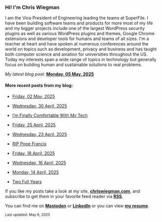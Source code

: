 ### Hi! I'm Chris Wiegman

I am the Vice President of Engineering leading the teams at SuperFile. I have been building software teams and products for more most of my life and my bigger projects include one of the largest WordPress security plugins as well as various WordPress plugins and themes, Google Chrome extensions and developer tools for humans and teams of all sizes. I'm a teacher at heart and have spoken at numerous conferences around the world on topics such as development, privacy and business and has taught both computer science and aviation for universities throughout the US. Today my interests span a wide range of topics in technology but generally focus on building human and sustainable solutions to real problems.

*My latest blog post*: **[Monday, 05 May, 2025](https://chriswiegman.com/2025/05/monday-05-may-2025/)**

#### More recent posts from my blog:



- [Friday, 02 May, 2025](https://chriswiegman.com/2025/05/friday-02-may-2025/)

- [Wednesday, 30 April, 2025](https://chriswiegman.com/2025/04/wednesday-30-april-2025/)

- [I’m Finally Comfortable With My Tech](https://chriswiegman.com/2025/04/im-finally-comfortable-with-my-tech/)

- [Friday, 25 April, 2025](https://chriswiegman.com/2025/04/friday-25-april-2025/)

- [Wednesday, 23 April, 2025](https://chriswiegman.com/2025/04/wednesday-23-april-2025/)

- [RIP Pope Francis](https://chriswiegman.com/2025/04/rip-pope-francis/)

- [Friday, 18 April, 2025](https://chriswiegman.com/2025/04/friday-18-april-2025/)

- [Wednesday, 16 April, 2025](https://chriswiegman.com/2025/04/wednesday-16-april-2025/)

- [Monday, 14 April, 2025](https://chriswiegman.com/2025/04/monday-14-april-2025/)

- [Two Full Years](https://chriswiegman.com/2025/04/two-full-years/)

If you like my posts take a look at my site, **[chriswiegman.com](https://chriswiegman.com/)**, and subscribe to get them in your favorite feed reader via **[RSS](https://chriswiegman.com/index.xml)**.

You can find me on **[Mastodon](https://mastodon.chriswiegman.com/@chris)** or **[LinkedIn](https://www.linkedin.com/in/chriswiegman)** or you can view **[my resume](https://cwie.co/resume)**.

<sub>Last updated: May 6, 2025</sub>
